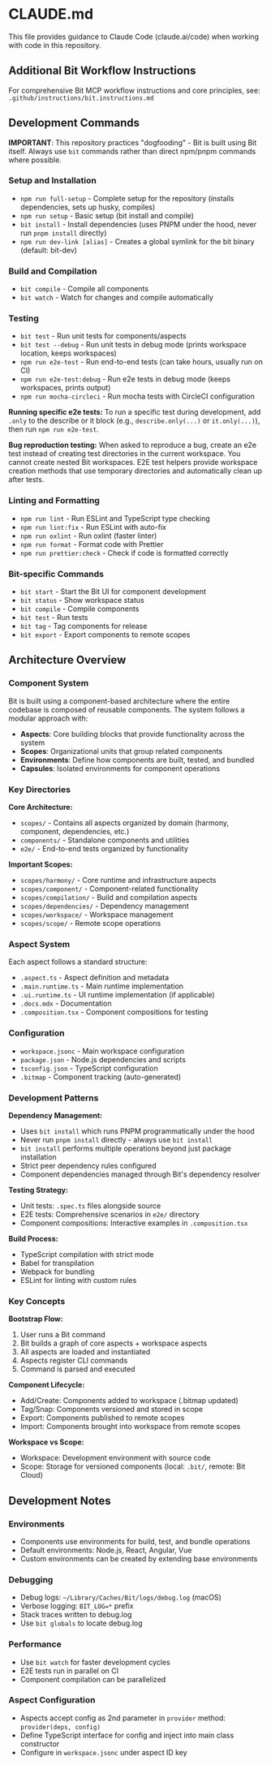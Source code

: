 # CLAUDE.md

This file provides guidance to Claude Code (claude.ai/code) when working with code in this repository.

## Additional Bit Workflow Instructions

For comprehensive Bit MCP workflow instructions and core principles, see: `.github/instructions/bit.instructions.md`

## Development Commands

**IMPORTANT**: This repository practices "dogfooding" - Bit is built using Bit itself. Always use `bit` commands rather than direct npm/pnpm commands where possible.

### Setup and Installation

- `npm run full-setup` - Complete setup for the repository (installs dependencies, sets up husky, compiles)
- `npm run setup` - Basic setup (bit install and compile)
- `bit install` - Install dependencies (uses PNPM under the hood, never run `pnpm install` directly)
- `npm run dev-link [alias]` - Creates a global symlink for the bit binary (default: bit-dev)

### Build and Compilation

- `bit compile` - Compile all components
- `bit watch` - Watch for changes and compile automatically

### Testing

- `bit test` - Run unit tests for components/aspects
- `bit test --debug` - Run unit tests in debug mode (prints workspace location, keeps workspaces)
- `npm run e2e-test` - Run end-to-end tests (can take hours, usually run on CI)
- `npm run e2e-test:debug` - Run e2e tests in debug mode (keeps workspaces, prints output)
- `npm run mocha-circleci` - Run mocha tests with CircleCI configuration

**Running specific e2e tests:** To run a specific test during development, add `.only` to the describe or it block (e.g., `describe.only(...)` or `it.only(...)`), then run `npm run e2e-test`.

**Bug reproduction testing:** When asked to reproduce a bug, create an e2e test instead of creating test directories in the current workspace. You cannot create nested Bit workspaces. E2E test helpers provide workspace creation methods that use temporary directories and automatically clean up after tests.

### Linting and Formatting

- `npm run lint` - Run ESLint and TypeScript type checking
- `npm run lint:fix` - Run ESLint with auto-fix
- `npm run oxlint` - Run oxlint (faster linter)
- `npm run format` - Format code with Prettier
- `npm run prettier:check` - Check if code is formatted correctly

### Bit-specific Commands

- `bit start` - Start the Bit UI for component development
- `bit status` - Show workspace status
- `bit compile` - Compile components
- `bit test` - Run tests
- `bit tag` - Tag components for release
- `bit export` - Export components to remote scopes

## Architecture Overview

### Component System

Bit is built using a component-based architecture where the entire codebase is composed of reusable components. The system follows a modular approach with:

- **Aspects**: Core building blocks that provide functionality across the system
- **Scopes**: Organizational units that group related components
- **Environments**: Define how components are built, tested, and bundled
- **Capsules**: Isolated environments for component operations

### Key Directories

**Core Architecture:**

- `scopes/` - Contains all aspects organized by domain (harmony, component, dependencies, etc.)
- `components/` - Standalone components and utilities
- `e2e/` - End-to-end tests organized by functionality

**Important Scopes:**

- `scopes/harmony/` - Core runtime and infrastructure aspects
- `scopes/component/` - Component-related functionality
- `scopes/compilation/` - Build and compilation aspects
- `scopes/dependencies/` - Dependency management
- `scopes/workspace/` - Workspace management
- `scopes/scope/` - Remote scope operations

### Aspect System

Each aspect follows a standard structure:

- `.aspect.ts` - Aspect definition and metadata
- `.main.runtime.ts` - Main runtime implementation
- `.ui.runtime.ts` - UI runtime implementation (if applicable)
- `.docs.mdx` - Documentation
- `.composition.tsx` - Component compositions for testing

### Configuration

- `workspace.jsonc` - Main workspace configuration
- `package.json` - Node.js dependencies and scripts
- `tsconfig.json` - TypeScript configuration
- `.bitmap` - Component tracking (auto-generated)

### Development Patterns

**Dependency Management:**

- Uses `bit install` which runs PNPM programmatically under the hood
- Never run `pnpm install` directly - always use `bit install`
- `bit install` performs multiple operations beyond just package installation
- Strict peer dependency rules configured
- Component dependencies managed through Bit's dependency resolver

**Testing Strategy:**

- Unit tests: `.spec.ts` files alongside source
- E2E tests: Comprehensive scenarios in `e2e/` directory
- Component compositions: Interactive examples in `.composition.tsx`

**Build Process:**

- TypeScript compilation with strict mode
- Babel for transpilation
- Webpack for bundling
- ESLint for linting with custom rules

### Key Concepts

**Bootstrap Flow:**

1. User runs a Bit command
2. Bit builds a graph of core aspects + workspace aspects
3. All aspects are loaded and instantiated
4. Aspects register CLI commands
5. Command is parsed and executed

**Component Lifecycle:**

- Add/Create: Components added to workspace (.bitmap updated)
- Tag/Snap: Components versioned and stored in scope
- Export: Components published to remote scopes
- Import: Components brought into workspace from remote scopes

**Workspace vs Scope:**

- Workspace: Development environment with source code
- Scope: Storage for versioned components (local: `.bit/`, remote: Bit Cloud)

## Development Notes

### Environments

- Components use environments for build, test, and bundle operations
- Default environments: Node.js, React, Angular, Vue
- Custom environments can be created by extending base environments

### Debugging

- Debug logs: `~/Library/Caches/Bit/logs/debug.log` (macOS)
- Verbose logging: `BIT_LOG=*` prefix
- Stack traces written to debug.log
- Use `bit globals` to locate debug.log

### Performance

- Use `bit watch` for faster development cycles
- E2E tests run in parallel on CI
- Component compilation can be parallelized

### Aspect Configuration

- Aspects accept config as 2nd parameter in `provider` method: `provider(deps, config)`
- Define TypeScript interface for config and inject into main class constructor
- Configure in `workspace.jsonc` under aspect ID key
